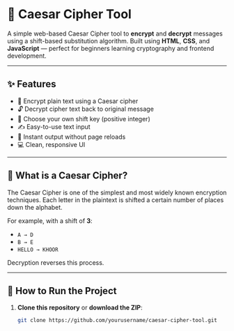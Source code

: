 # 🔐 Caesar Cipher Tool

A simple web-based Caesar Cipher tool to **encrypt** and **decrypt** messages using a shift-based substitution algorithm. Built using **HTML**, **CSS**, and **JavaScript** — perfect for beginners learning cryptography and frontend development.

---

## ✨ Features

- 🔐 Encrypt plain text using a Caesar cipher
- 🔓 Decrypt cipher text back to original message
- 🧠 Choose your own shift key (positive integer)
- ✍️ Easy-to-use text input
- 🎯 Instant output without page reloads
- 💻 Clean, responsive UI

---

## 🧩 What is a Caesar Cipher?

The Caesar Cipher is one of the simplest and most widely known encryption techniques. Each letter in the plaintext is shifted a certain number of places down the alphabet.

For example, with a shift of **3**:
- `A → D`
- `B → E`
- `HELLO → KHOOR`

Decryption reverses this process.

---

## 🚀 How to Run the Project

1. **Clone this repository** or **download the ZIP**:
   ```bash
   git clone https://github.com/yourusername/caesar-cipher-tool.git
